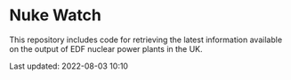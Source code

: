 # Nuke Watch

This repository includes code for retrieving the latest information available on the output of EDF nuclear power plants in the UK.

Last updated: 2022-08-03 10:10
